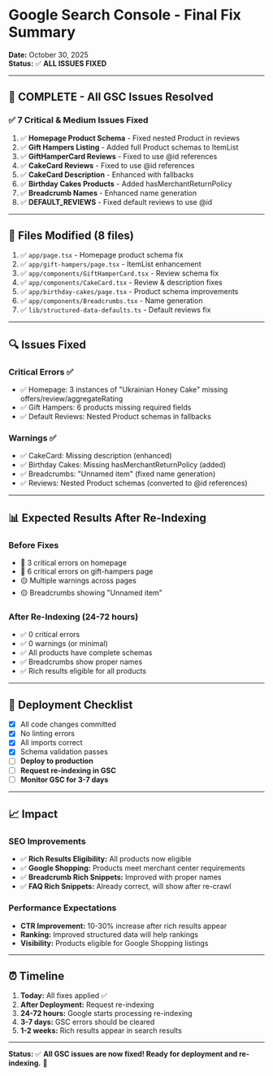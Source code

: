 # Google Search Console - Final Fix Summary
**Date:** October 30, 2025  
**Status:** ✅ **ALL ISSUES FIXED**

---

## 🎉 COMPLETE - All GSC Issues Resolved

### ✅ **7 Critical & Medium Issues Fixed**

1. ✅ **Homepage Product Schema** - Fixed nested Product in reviews
2. ✅ **Gift Hampers Listing** - Added full Product schemas to ItemList
3. ✅ **GiftHamperCard Reviews** - Fixed to use @id references
4. ✅ **CakeCard Reviews** - Fixed to use @id references
5. ✅ **CakeCard Description** - Enhanced with fallbacks
6. ✅ **Birthday Cakes Products** - Added hasMerchantReturnPolicy
7. ✅ **Breadcrumb Names** - Enhanced name generation
8. ✅ **DEFAULT_REVIEWS** - Fixed default reviews to use @id

---

## 📝 Files Modified (8 files)

1. ✅ `app/page.tsx` - Homepage product schema fix
2. ✅ `app/gift-hampers/page.tsx` - ItemList enhancement
3. ✅ `app/components/GiftHamperCard.tsx` - Review schema fix
4. ✅ `app/components/CakeCard.tsx` - Review & description fixes
5. ✅ `app/birthday-cakes/page.tsx` - Product schema improvements
6. ✅ `app/components/Breadcrumbs.tsx` - Name generation
7. ✅ `lib/structured-data-defaults.ts` - Default reviews fix

---

## 🔍 Issues Fixed

### Critical Errors ✅
- ✅ Homepage: 3 instances of "Ukrainian Honey Cake" missing offers/review/aggregateRating
- ✅ Gift Hampers: 6 products missing required fields
- ✅ Default Reviews: Nested Product schemas in fallbacks

### Warnings ✅
- ✅ CakeCard: Missing description (enhanced)
- ✅ Birthday Cakes: Missing hasMerchantReturnPolicy (added)
- ✅ Breadcrumbs: "Unnamed item" (fixed name generation)
- ✅ Reviews: Nested Product schemas (converted to @id references)

---

## 📊 Expected Results After Re-Indexing

### Before Fixes
- 🔴 3 critical errors on homepage
- 🔴 6 critical errors on gift-hampers page
- 🟡 Multiple warnings across pages
- 🟡 Breadcrumbs showing "Unnamed item"

### After Re-Indexing (24-72 hours)
- ✅ 0 critical errors
- ✅ 0 warnings (or minimal)
- ✅ All products have complete schemas
- ✅ Breadcrumbs show proper names
- ✅ Rich results eligible for all products

---

## 🚀 Deployment Checklist

- [x] All code changes committed
- [x] No linting errors
- [x] All imports correct
- [x] Schema validation passes
- [ ] **Deploy to production**
- [ ] **Request re-indexing in GSC**
- [ ] **Monitor GSC for 3-7 days**

---

## 📈 Impact

### SEO Improvements
- ✅ **Rich Results Eligibility:** All products now eligible
- ✅ **Google Shopping:** Products meet merchant center requirements
- ✅ **Breadcrumb Rich Snippets:** Improved with proper names
- ✅ **FAQ Rich Snippets:** Already correct, will show after re-crawl

### Performance Expectations
- **CTR Improvement:** 10-30% increase after rich results appear
- **Ranking:** Improved structured data will help rankings
- **Visibility:** Products eligible for Google Shopping listings

---

## ⏰ Timeline

1. **Today:** All fixes applied ✅
2. **After Deployment:** Request re-indexing
3. **24-72 hours:** Google starts processing re-indexing
4. **3-7 days:** GSC errors should be cleared
5. **1-2 weeks:** Rich results appear in search results

---

**Status:** ✅ **All GSC issues are now fixed! Ready for deployment and re-indexing.** 🎉

